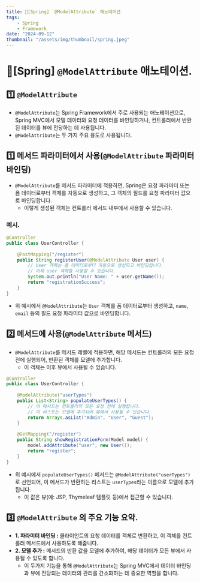 ```yaml
---
title: 🍃[Spring] `@ModelAttribute` 애노테이션
tags:
    - Spring
    - Framework
date: "2024-09-12"
thumbnail: "/assets/img/thumbnail/spring.jpeg"
---
```


# 🍃[Spring] `@ModelAttribute` 애노테이션.

## 1️⃣ `@ModelAttribute`
- `@ModelAttribute`는 Spring Framework에서 주로 사용되는 애노테이션으로, Spring MVC에서 모델 데이터와 요청 데이터를 바인딩하거나, 컨트롤러에서 반환된 데이터를 뷰에 전당하는 데 사용됩니다.
- `@ModelAttribute`는 두 가지 주요 용도로 사용됩니다.

## 1️⃣ 메서드 파라미터에서 사용(`@ModelAttribute` 파라미터 바인딩)
- `@ModelAttribute`를 메서드 파라미터에 적용하면, Spring은 요청 파라미터 또는 폼 데이터로부터 객체를 자동으로 생성하고, 그 객체의 필드를 요청 파라미터 값으로 바인딩합니다.
    - 이렇게 생성된 객체는 컨트롤러 메서드 내부에서 사용할 수 있습니다.

### 예시.
```java
@Controller
public class UserController {
    
    @PostMapping("/register")
    public String registerUser(@ModelAttribute User user) {
        // User 객체는 폼 데이터로부터 자동으로 생성되고 바인딩됩니다.
        // 이제 user 객체를 사용할 수 있습니다.
        System.out.println("User Name: " + user.getName());
        return "registrationSuccess";
    }
}
```

- 위 예시에서 `@ModelAttribute`는 `User` 객체를 폼 데이터로부터 생성하고, `name`, `email` 등의 필드 요청 파라미터 값으로 바인딩합니다.

## 2️⃣ 메서드에 사용(`@ModelAttribute` 메서드)
- `@ModelAttribute`를 메서드 레벨에 적용하면, 해당 메서드는 컨트롤러의 모든 요청 전에 실행되어, 반환된 객체를 모델에 추가합니다.
    - 이 객체는 이후 뷰에서 사용될 수 있습니다.
```java
@Controller
public class UserController {
    
    @ModelAttribute("userTypes")
    public List<String> populateUserTypes() {
        // 이 메서드는 컨트롤러의 모든 요청 전에 실행됩니다.
        // 이 리스트는 모델에 추가되어 뷰에서 사용될 수 있습니다.
        return Arrays.asList("Admin", "User", "Guest");
    }
    
    @GetMapping("/register")
    public String showRegistrationForm(Model model) {
        model.addAttribute("user", new User());
        return "register";
    }
}
```

- 위 예시에서 `populateUserTypes()` 메서드는 `@ModelAttribute("userTypes")`로 선언되어, 이 메서드가 반환하는 리스트는 `userTypes`라는 이름으로 모델에 추가됩니다.
    - 이 값은 뷰(예: JSP, Thymeleaf 템플릿 등)에서 접근할 수 있습니다.

## 3️⃣ `@ModelAttribute` 의 주요 기능 요약.
- **1. 파라미터 바인딩 :** 클라이언트의 요청 데이터를 객체로 변환하고, 이 객체를 컨트롤러 메서드에서 사용하도록 해줍니다.
- **2. 모델 추가 :** 메서드의 반환 값을 모델에 추가하여, 해당 데이터가 모든 뷰에서 사용될 수 있도록 합니다.
    - 이 두가지 기능을 통해 `@ModelAttribute`는 Spring MVC에서 데이터 바인딩과 뷰에 전당되는 데이터의 관리를 간소화하는 데 중요한 역할을 합니다.
